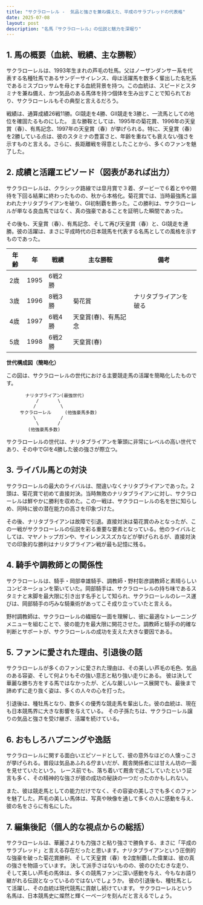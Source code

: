 ```yaml
---
title: "サクラローレル -  気品と強さを兼ね備えた、平成のサラブレッドの代表格"
date: 2025-07-08
layout: post
description: "名馬『サクラローレル』の伝説と魅力を深堀り"
---
```


## 1. 馬の概要（血統、戦績、主な勝鞍）

サクラローレルは、1993年生まれの芦毛の牡馬。父はノーザンダンサー系を代表する名種牡馬であるサンデーサイレンス、母は活躍馬を数多く輩出した名牝系であるミスブロッサムを母とする血統背景を持つ。この血統は、スピードとスタミナを兼ね備え、かつ気品のある馬体を持つ個体を生み出すことで知られており、サクラローレルもその典型と言えるだろう。

戦績は、通算成績26戦11勝。GI競走を4勝、GII競走を3勝と、一流馬としての地位を確固たるものにした。  主な勝鞍としては、1995年の菊花賞、1996年の天皇賞（春）、有馬記念、1997年の天皇賞（春）が挙げられる。特に、天皇賞（春）を2勝している点は、彼のスタミナの豊富さと、年齢を重ねても衰えない強さを示すものと言える。さらに、長距離戦を得意としたことから、多くのファンを魅了した。


## 2. 成績と活躍エピソード（図表があれば出力）

サクラローレルは、クラシック路線では皐月賞で３着、ダービーで６着とやや期待を下回る結果に終わったものの、秋から本格化。菊花賞では、当時最強馬と謳われたナリタブライアンを破り、GI初制覇を飾った。この勝利は、サクラローレルが単なる良血馬ではなく、真の強豪であることを証明した瞬間であった。

その後も、天皇賞（春）、有馬記念、そして再び天皇賞（春）と、GI競走を連勝。彼の活躍は、まさに平成時代の日本競馬を代表する名馬としての風格を示すものであった。

| 年齢 | 年 | 戦績 | 主な勝鞍 | 備考 |
|---|---|---|---|---|
| 2歳 | 1995 | 6戦2勝 |  |  |
| 3歳 | 1996 | 8戦3勝 | 菊花賞 | ナリタブライアンを破る |
| 4歳 | 1997 | 6戦4勝 | 天皇賞(春)、有馬記念 |  |
| 5歳 | 1998 | 6戦2勝 | 天皇賞(春) |  |


**世代構成図（簡略化）**

この図は、サクラローレルの世代における主要競走馬の活躍を簡略化したものです。

```
       ナリタブライアン(最強世代)
           /       \
          /         \
     サクラローレル     (他強豪馬多数)
          \         /
           \       /
        (他強豪馬多数)

```

サクラローレルの世代は、ナリタブライアンを筆頭に非常にレベルの高い世代であり、その中でGIを4勝した彼の強さが際立つ。


## 3. ライバル馬との対決

サクラローレルの最大のライバルは、間違いなくナリタブライアンであった。2頭は、菊花賞で初めて直接対決。当時無敗のナリタブライアンに対し、サクラローレルは鮮やかに勝利を収めた。この一戦は、サクラローレルの名を世に知らしめ、同時に彼の潜在能力の高さを印象づけた。

その後、ナリタブライアンは故障で引退。直接対決は菊花賞のみとなったが、この一戦がサクラローレルの伝説を彩る重要な要素となっている。他のライバルとしては、マヤノトップガンや、サイレンススズカなどが挙げられるが、直接対決での印象的な勝利はナリタブライアン戦が最も記憶に残る。


## 4. 騎手や調教師との関係性

サクラローレルは、騎手・岡部幸雄騎手、調教師・野村彰彦調教師と素晴らしいコンビネーションを築いていた。岡部騎手は、サクラローレルの持ち味であるスタミナと末脚を最大限に引き出す名手として知られ、サクラローレルのレース運びは、岡部騎手の巧みな騎乗術があってこそ成り立っていたと言える。

野村調教師は、サクラローレルの繊細な一面を理解し、彼に最適なトレーニングメニューを組むことで、彼の能力を最大限に開花させた。調教師と騎手の的確な判断とサポートが、サクラローレルの成功を支えた大きな要因である。


## 5. ファンに愛された理由、引退後の話

サクラローレルが多くのファンに愛された理由は、その美しい芦毛の毛色、気品のある容姿、そして何よりもその強い意志と粘り強い走りにある。  彼は決して華麗な勝ち方をする馬ではなかったが、どんな厳しいレース展開でも、最後まで諦めずに走り抜く姿は、多くの人々の心を打った。

引退後は、種牡馬となり、数多くの優秀な競走馬を輩出した。彼の血統は、現在も日本競馬界に大きな影響を与えている。  その子孫たちは、サクラローレル譲りの気品と強さを受け継ぎ、活躍を続けている。


## 6. おもしろハプニングや逸話

サクラローレルに関する面白いエピソードとして、彼の意外なほどの人懐っこさが挙げられる。普段は気品あふれる佇まいだが、厩舎関係者には甘えん坊の一面を見せていたという。  レース前でも、落ち着いて厩舎で過ごしていたという証言も多く、その精神的な強さが彼の成功の秘訣の一つだったのかもしれない。

また、彼は競走馬としての能力だけでなく、その容姿の美しさでも多くのファンを魅了した。芦毛の美しい馬体は、写真や映像を通して多くの人に感動を与え、彼の名をさらに有名にした。


## 7. 編集後記（個人的な視点からの総括）

サクラローレルは、華麗さよりも力強さと粘り強さで勝負する、まさに「平成のサラブレッド」と言える存在だったと思います。ナリタブライアンという圧倒的な強豪を破った菊花賞勝利、そして天皇賞（春）を2度制覇した偉業は、彼の真の強さを物語っています。  決して派手さはないものの、彼のひたむきな走り、そして美しい芦毛の馬体は、多くの競馬ファンに深い感動を与え、今もなお語り継がれる伝説となっているのではないでしょうか。  彼の引退後も、種牡馬として活躍し、その血統は現代競馬に貢献し続けています。  サクラローレルという名馬は、日本競馬史に燦然と輝く一ページを刻んだと言えるでしょう。
